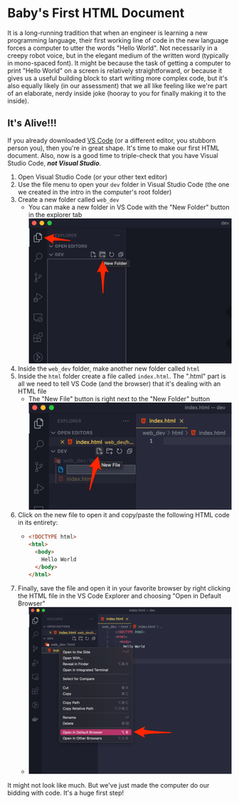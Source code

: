 # Baby's First HTML Document

<!-- 
  Objectives:
  - Learn the VS Code interface
  - Learn how to create html files
 -->

It is a long-running tradition that when an engineer is learning a new programming language, their first working line of code in the new language forces a computer to utter the words "Hello World". Not necessarily in a creepy robot voice, but in the elegant medium of the written word (typically in mono-spaced font). It might be because the task of getting a computer to print "Hello World" on a screen is relatively straightforward, or because it gives us a useful building block to start writing more complex code, but it's also equally likely (in our assessment) that we all like feeling like we're part of an elaborate, nerdy inside joke (hooray to you for finally making it to the inside).

## It's Alive!!!

If you already downloaded [VS Code](https://code.visualstudio.com) (or a different editor, you stubborn person you), then you're in great shape. It's time to make our first HTML document. Also, now is a good time to triple-check that you have Visual Studio Code, ***not Visual Studio***.

1. Open Visual Studio Code (or your other text editor)
1. Use the file menu to open your `dev` folder in Visual Studio Code (the one we created in the intro in the computer's root folder)
1. Create a new folder called `web_dev`
    - You can make a new folder in VS Code with the "New Folder" button in the explorer tab ![VS Code new folder helper](./images/vscode_new_folder_helper.png)
1. Inside the `web_dev` folder, make another new folder called `html`
1. Inside the `html` folder create a file called `index.html`. The ".html" part is all we need to tell VS Code (and the browser) that it's dealing with an HTML file
    - The "New File" button is right next to the "New Folder" button ![VS Code new file helper](./images/vscode_new_file_helper.png)
1. Click on the new file to open it and copy/paste the following HTML code in its entirety:
    - ```html
      <!DOCTYPE html>
      <html>
        <body>
          Hello World
        </body>
      </html>
      ```
1. Finally, save the file and open it in your favorite browser by right clicking the HTML file in the VS Code Explorer and choosing "Open in Default Browser"
    - ![VS Code open in browser helper](./images/vscode_open_in_browser_helper.png)

It might not look like much. But we've just made the computer do our bidding with code. It's a huge first step!